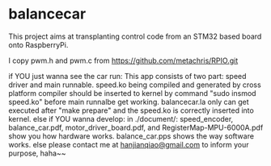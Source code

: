 # balancecar

This project aims at transplanting control code from an STM32 based board onto RaspberryPi.

I copy pwm.h and pwm.c from https://github.com/metachris/RPIO.git

if YOU just wanna see the car run:
    This app consists of two part: speed driver and main runnable.
    speed.ko being compiled and generated by cross platform compiler should be inserted to kernel by command "sudo insmod speed.ko" before main runnalbe get working.
    balancecar.la only can get executed after "make prepare" and the speed.ko  is correctly inserted into kernel.
else if YOU wanna develop:
    in ./document/:
        speed_encoder, balance_car.pdf, motor_driver_board.pdf, and RegisterMap-MPU-6000A.pdf show you how hardware works.
        balance_car.pps shows the way software works.
else please contact me at hanjianqiao@gmail.com to inform your purpose, haha~~


